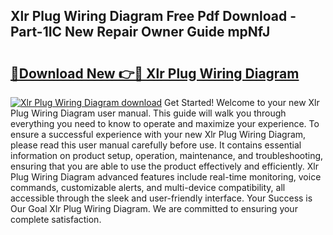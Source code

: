 ## Xlr Plug Wiring Diagram Free Pdf Download - Part-1IC New Repair Owner Guide mpNfJ

# <h2><a href="http://dfobujn.blite.top/?on=Xlr+Plug+Wiring+Diagram">🔗Download New 👉🔴 Xlr Plug Wiring Diagram</a></h2>

[![Xlr Plug Wiring Diagram download](https://i.imgur.com/lujVjoI.png)](http://dfobujn.blite.top/?on=Xlr+Plug+Wiring+Diagram)
Get Started! Welcome to your new Xlr Plug Wiring Diagram user manual. This guide will walk you through everything you need to know to operate and maximize your experience. To ensure a successful experience with your new Xlr Plug Wiring Diagram, please read this user manual carefully before use. It contains essential information on product setup, operation, maintenance, and troubleshooting, ensuring that you are able to use the product effectively and efficiently. Xlr Plug Wiring Diagram advanced features include real-time monitoring, voice commands, customizable alerts, and multi-device compatibility, all accessible through the sleek and user-friendly interface. Your Success is Our Goal Xlr Plug Wiring Diagram. We are committed to ensuring your complete satisfaction.

